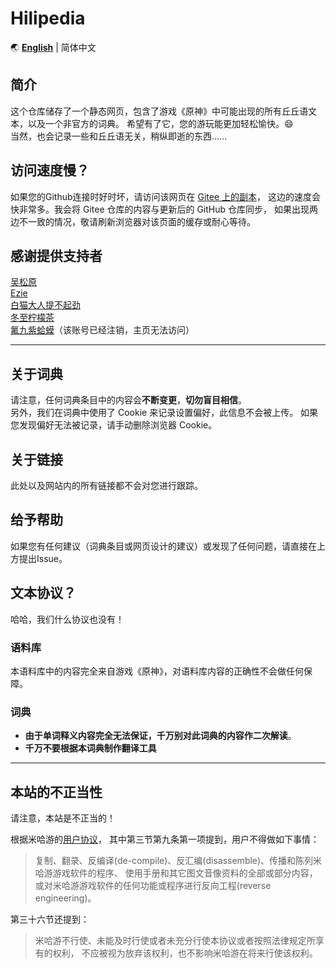 # Hilipedia

🌏 **[English](README_en.md)** | 简体中文

## 简介

这个仓库储存了一个静态网页，包含了游戏《原神》中可能出现的所有丘丘语文本，以及一个非官方的词典。
希望有了它，您的游玩能更加轻松愉快。😄  
当然，也会记录一些和丘丘语无关，稍纵即逝的东西……

## 访问速度慢？

如果您的Github连接时好时坏，请访问该网页在
[Gitee 上的副本](https://chen_zhanming.gitee.io/hilipedia/)，
这边的速度会快非常多。我会将 Gitee 仓库的内容与更新后的 GitHub 仓库同步，
如果出现两边不一致的情况，敬请刷新浏览器对该页面的缓存或耐心等待。

## 感谢提供支持者

[吴松原](https://space.bilibili.com/25150765)  
[Ezie](https://space.bilibili.com/34988010)  
[白猫大人提不起劲](https://space.bilibili.com/425251)  
[冬至柠檬茶](https://space.bilibili.com/12539817)  
[氟九紫蛤蟆](https://space.bilibili.com/28715153)（该账号已经注销，主页无法访问）  

----------

## 关于词典

请注意，任何词典条目中的内容会**不断变更**，**切勿盲目相信**。  
另外，我们在词典中使用了 Cookie 来记录设置偏好，此信息不会被上传。
如果您发现偏好无法被记录，请手动删除浏览器 Cookie。

## 关于链接

此处以及网站内的所有链接都不会对您进行跟踪。

## 给予帮助

如果您有任何建议（词典条目或网页设计的建议）或发现了任何问题，请直接在上方提出Issue。

## 文本协议？

哈哈，我们什么协议也没有！  

### 语料库

本语料库中的内容完全来自游戏《原神》，对语料库内容的正确性不会做任何保障。

### 词典

* **由于单词释义内容完全无法保证，千万别对此词典的内容作二次解读**。
* **千万不要根据本词典制作翻译工具**

----------

## 本站的不正当性

请注意，本站是不正当的！

根据米哈游的[用户协议](https://ys.mihoyo.com/main/company/agreement)，
其中第三节第九条第一项提到，用户不得做如下事情：

> 复制、翻录、反编译(de-compile)、反汇编(disassemble)、传播和陈列米哈游游戏软件的程序、
> 使用手册和其它图文音像资料的全部或部分内容，
> 或对米哈游游戏软件的任何功能或程序进行反向工程(reverse engineering)。

第三十六节还提到：

> 米哈游不行使、未能及时行使或者未充分行使本协议或者按照法律规定所享有的权利，
> 不应被视为放弃该权利，也不影响米哈游在将来行使该权利。

<!-- 
Gohus, chiso vonph. 
我说啊，他们很生气。
-->
